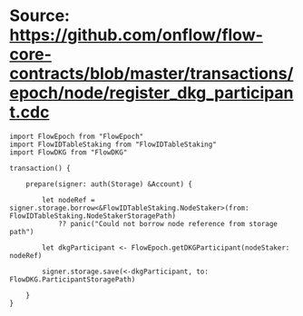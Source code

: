 # Source: https://github.com/onflow/flow-core-contracts/blob/master/transactions/epoch/node/register_dkg_participant.cdc

```
import FlowEpoch from "FlowEpoch"
import FlowIDTableStaking from "FlowIDTableStaking"
import FlowDKG from "FlowDKG"

transaction() {

    prepare(signer: auth(Storage) &Account) {

        let nodeRef = signer.storage.borrow<&FlowIDTableStaking.NodeStaker>(from: FlowIDTableStaking.NodeStakerStoragePath)
            ?? panic("Could not borrow node reference from storage path")

        let dkgParticipant <- FlowEpoch.getDKGParticipant(nodeStaker: nodeRef)

        signer.storage.save(<-dkgParticipant, to: FlowDKG.ParticipantStoragePath)

    }
}
```